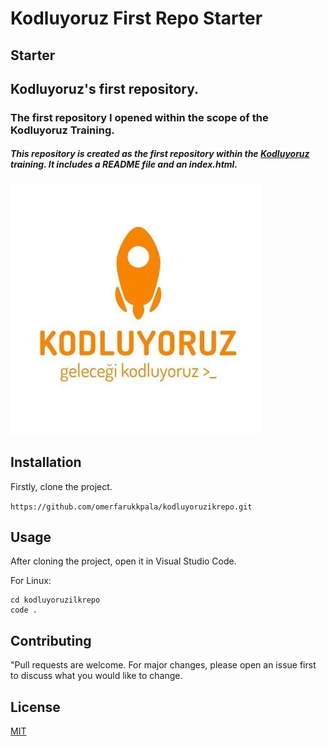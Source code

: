 # Kodluyoruz First Repo Starter 
## Starter
## Kodluyoruz's first repository.
 
### The first repository I opened within the scope of the Kodluyoruz Training. 

##### This repository is created as the first repository within the [Kodluyoruz](http://kodluyoruz.org) training. It includes a README file and an index.html.

![Kodluyoruz](https://raw.githubusercontent.com/Kodluyoruz/taskforce/git/git/markdown-nedir-nasil-kullaniriz-/figures/kodluyoruz_logo.jpg)

## Installation
Firstly, clone the project. 

`https://github.com/omerfarukkpala/kodluyoruzikrepo.git`

## Usage
After cloning the project, open it in Visual Studio Code.

For Linux:

````
cd kodluyoruzilkrepo
code .
````
## Contributing

"Pull requests are welcome. For major changes, please open an issue first to discuss what you would like to change.

## License

[MIT](https://choosealicense.com/licenses/mit/)
